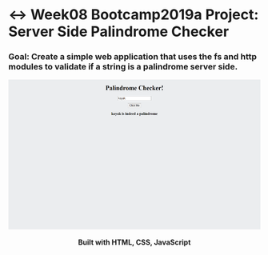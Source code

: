 # ↔️ Week08 Bootcamp2019a Project: Server Side Palindrome Checker

### Goal: Create a simple web application that uses the fs and http modules to validate if a string is a palindrome server side.
<p align="center"><img src="css/palin.png" height=300px></p>
<p align="center"><strong>Built with HTML, CSS, JavaScript</strong></p>

